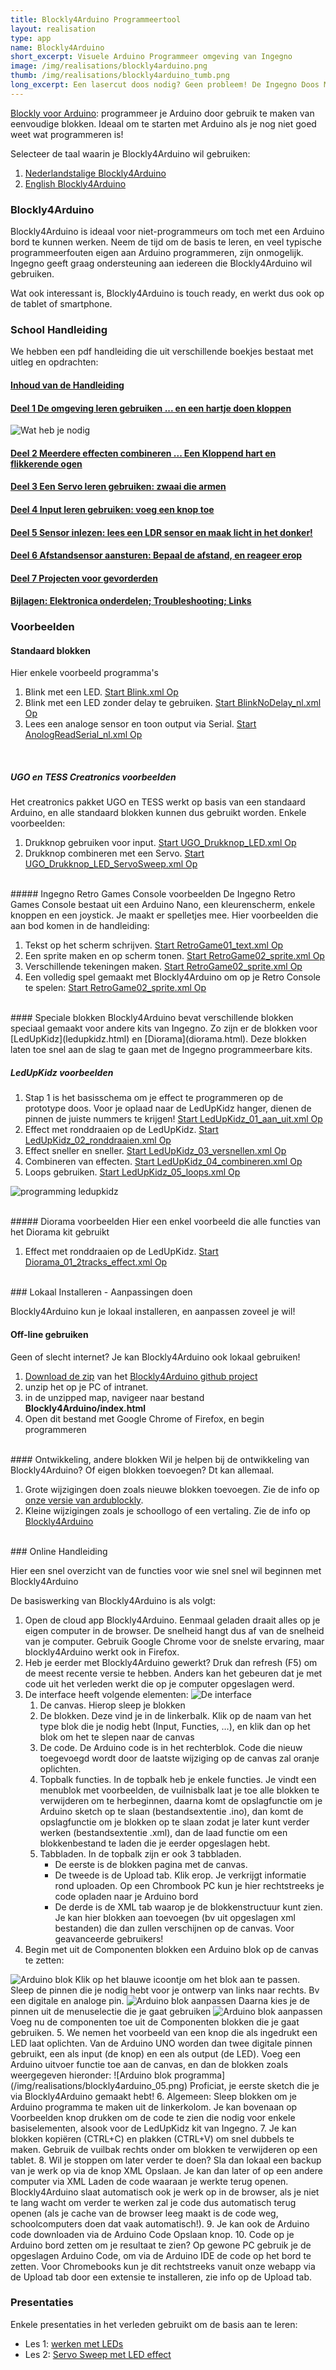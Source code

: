 ```yaml
---
title: Blockly4Arduino Programmeertool
layout: realisation
type: app
name: Blockly4Arduino
short_excerpt: Visuele Arduino Programmeer omgeving van Ingegno
image: /img/realisations/blockly4arduino.png
thumb: /img/realisations/blockly4arduino_tumb.png
long_excerpt: Een lasercut doos nodig? Geen probleem! De Ingegno Doos Maker zorgt voor de basisstructuur, daarna kun je het aanpassen zoals je wil!
---
```


[Blockly voor Arduino](http://blokkencode.ingegno.be/): programmeer je Arduino door gebruik te maken van eenvoudige blokken. Ideaal om te starten met Arduino als je nog niet goed weet wat programmeren is!

Selecteer de taal waarin je Blockly4Arduino wil gebruiken:

1. [Nederlandstalige Blockly4Arduino](http://blokkencode.ingegno.be/)
2. [English Blockly4Arduino](http://blokkencode.ingegno.be/)

### Blockly4Arduino

Blockly4Arduino is ideaal voor niet-programmeurs om toch met een Arduino bord te kunnen werken. Neem de tijd om de basis te leren, en veel typische programmeerfouten eigen aan Arduino programmeren, zijn onmogelijk. Ingegno geeft graag ondersteuning aan iedereen die Blockly4Arduino wil gebruiken.

Wat ook interessant is, Blockly4Arduino is touch ready, en werkt dus ook op de tablet of smartphone.

### School Handleiding
We hebben een pdf handleiding die uit verschillende boekjes bestaat met uitleg en opdrachten:

#### [Inhoud van de Handleiding](https://drive.google.com/open?id=0B3Twdgvjcgi4ME01bmZKdFZ1TGc)

#### [Deel 1 De omgeving leren gebruiken ... en een hartje doen kloppen](https://drive.google.com/open?id=0B3Twdgvjcgi4Mk4tUTdORnVYc2M)

![Wat heb je nodig](/img/realisations/blockly4arduino_manual_02.png)

#### [Deel 2 Meerdere effecten combineren ... Een Kloppend hart en flikkerende ogen](https://drive.google.com/open?id=0B3Twdgvjcgi4MTJXcjU5WkFhek0)

#### [Deel 3 Een Servo leren gebruiken: zwaai die armen](https://drive.google.com/open?id=0B3Twdgvjcgi4MUxaa3JCUk5oNFU)

#### [Deel 4 Input leren gebruiken: voeg een knop toe](https://drive.google.com/open?id=0B3Twdgvjcgi4TW9GWV9JbnJvV0U)

#### [Deel 5 Sensor inlezen: lees een LDR sensor en maak licht in het donker!](https://drive.google.com/open?id=0B3Twdgvjcgi4Ymd5NHpnQlpXMnc)

#### [Deel 6 Afstandsensor aansturen: Bepaal de afstand, en reageer erop](https://drive.google.com/open?id=0B3Twdgvjcgi4QXB4X21nQnhibVE)

#### [Deel 7 Projecten voor gevorderden](https://drive.google.com/open?id=0B3Twdgvjcgi4di1XbVVBUDZHdlU)

#### [Bijlagen: Elektronica onderdelen; Troubleshooting; Links](https://drive.google.com/open?id=0B3Twdgvjcgi4bTRnV0RIb3NxWFE)

### Voorbeelden

#### Standaard blokken

Hier enkele voorbeeld programma's

1. Blink met een LED. [Start Blink.xml Op](http://blokkencode.ingegno.be/index.html?url=/blockly4Arduino/examples/Blink.xml)
2. Blink met een LED zonder delay te gebruiken. [Start BlinkNoDelay_nl.xml Op](http://blokkencode.ingegno.be/index.html?url=/blockly4Arduino/examples/BlinkNoDelay_nl.xml)
3. Lees een analoge sensor en toon output via Serial. [Start AnologReadSerial_nl.xml Op](http://blokkencode.ingegno.be/index.html?url=/blockly4Arduino/examples/AnologReadSerial_nl.xml)

<br/>

##### UGO en TESS Creatronics voorbeelden
Het creatronics pakket UGO en TESS werkt op basis van een standaard Arduino, en alle standaard blokken kunnen dus gebruikt worden. Enkele voorbeelden:

1. Drukknop gebruiken voor input. [Start UGO_Drukknop_LED.xml Op](http://blokkencode.ingegno.be/index.html?url=/blockly4Arduino/examples/UGO_Drukknop_LED.xml)
2. Drukknop combineren met een Servo. [Start UGO_Drukknop_LED_ServoSweep.xml Op](http://blokkencode.ingegno.be/index.html?url=/blockly4Arduino/examples/UGO_Drukknop_LED_ServoSweep.xml)

<br/>
##### Ingegno Retro Games Console voorbeelden
De Ingegno Retro Games Console bestaat uit een Arduino Nano, een kleurenscherm, enkele knoppen en een joystick. Je maakt er spelletjes mee. Hier voorbeelden die aan bod komen in de handleiding:

1. Tekst op het scherm schrijven. [Start RetroGame01_text.xml Op](http://blokkencode.ingegno.be/index.html?url=/blockly4Arduino/examples/TFT/RetroGame01_text.xml)
2. Een sprite maken en op scherm tonen. [Start RetroGame02_sprite.xml Op](http://blokkencode.ingegno.be/index.html?url=/blockly4Arduino/examples/TFT/RetroGame02_sprite.xml)
3. Verschillende tekeningen maken.  [Start RetroGame02_sprite.xml Op](http://blokkencode.ingegno.be/index.html?url=/blockly4Arduino/examples/TFT/RetroGame03_drawings.xml)
4. Een volledig spel gemaakt met Blockly4Arduino om op je Retro Console te spelen:  [Start RetroGame02_sprite.xml Op](http://blokkencode.ingegno.be/index.html?url=/blockly4Arduino/examples/TFT/RetroGame04_game.xml)


<br/>
#### Speciale blokken
Blockly4Arduino bevat verschillende blokken speciaal gemaakt voor andere kits van Ingegno. Zo zijn er de blokken voor [LedUpKidz](ledupkidz.html) en [Diorama](diorama.html). Deze blokken laten toe snel aan de slag te gaan met de Ingegno programmeerbare kits.

##### LedUpKidz voorbeelden

1. Stap 1 is het basisschema om je effect te programmeren op de prototype doos. Voor je oplaad naar de LedUpKidz hanger, dienen de pinnen de juiste nummers te krijgen! [Start LedUpKidz_01_aan_uit.xml Op](http://blokkencode.ingegno.be/index.html?url=/blockly4Arduino/examples/LedUpKidz_01_aan_uit.xml)
2. Effect met ronddraaien op de LedUpKidz. [Start LedUpKidz_02_ronddraaien.xml Op](http://blokkencode.ingegno.be/index.html?url=/blockly4Arduino/examples/LedUpKidz_02_ronddraaien.xml)
3. Effect sneller en sneller.  [Start LedUpKidz_03_versnellen.xml Op](http://blokkencode.ingegno.be/index.html?url=/blockly4Arduino/examples/LedUpKidz_03_versnellen.xml)
4. Combineren van effecten. [Start LedUpKidz_04_combineren.xml Op](http://blokkencode.ingegno.be/index.html?url=/blockly4Arduino/examples/LedUpKidz_04_combineren.xml) 
5. Loops gebruiken.  [Start LedUpKidz_05_loops.xml Op](http://blokkencode.ingegno.be/index.html?url=/blockly4Arduino/examples/LedUpKidz_05_loops.xml) 


![programming ledupkidz](/img/realisations/ledupkidz3.jpg)

<br/>
##### Diorama voorbeelden
Hier een enkel voorbeeld die alle functies van het Diorama kit gebruikt

1. Effect met ronddraaien op de LedUpKidz. [Start Diorama_01_2tracks_effect.xml Op](http://blokkencode.ingegno.be/index.html?url=/blockly4Arduino/examples/Diorama_01_2tracks_effect.xml)


<br/>
### Lokaal Installeren - Aanpassingen doen

Blockly4Arduino kun je lokaal installeren, en aanpassen zoveel je wil! 

#### Off-line gebruiken
Geen of slecht internet? Je kan Blockly4Arduino ook lokaal gebruiken!

1. [Download de zip](https://github.com/ingegno/Blockly4Arduino/archive/master.zip) van het [Blockly4Arduino github project](https://github.com/ingegno/Blockly4Arduino)
2. unzip het op je PC of intranet. 
3. in de unzipped map, navigeer naar bestand **Blockly4Arduino/index.html**
4. Open dit bestand met Google Chrome of Firefox, en begin programmeren

<br/>
#### Ontwikkeling, andere blokken
Wil je helpen bij de ontwikkeling van Blockly4Arduino? Of eigen blokken toevoegen? Dt kan allemaal.

1. Grote wijzigingen doen zoals nieuwe blokken toevoegen. Zie de info op [onze versie van ardublockly](https://github.com/bmcage/ardublockly).
2. Kleine wijzigingen zoals je schoollogo of een vertaling. Zie de info op [Blockly4Arduino](https://github.com/ingegno/Blockly4Arduino)

<br/>
### Online Handleiding

Hier een snel overzicht van de functies voor wie snel snel wil beginnen met Blockly4Arduino

De basiswerking van Blockly4Arduino is als volgt:

1. Open de cloud app Blockly4Arduino. Eenmaal geladen draait alles op je eigen computer in de browser. De snelheid hangt dus af van de snelheid van je computer. Gebruik Google Chrome voor de snelste ervaring, maar blockly4Arduino werkt ook in Firefox.
2. Heb je eerder met Blockly4Arduino gewerkt? Druk dan refresh (F5) om de meest recente versie te hebben. Anders kan het gebeuren dat je met code uit het verleden werkt die op je computer opgeslagen werd. 
3. De interface heeft volgende elementen:
![De interface](/img/realisations/blockly4arduino_01.png)
    1. De canvas. Hierop sleep je blokken
    2. De blokken. Deze vind je in de linkerbalk. Klik op de naam van het type blok die je nodig hebt (Input, Functies, …), en klik dan op het blok om het te slepen naar de canvas
    3. De code. De Arduino code is in het rechterblok. Code die nieuw toegevoegd wordt door de laatste wijziging op de canvas zal oranje oplichten.
    4. Topbalk functies. In de topbalk heb je enkele functies. Je vindt een menublok met voorbeelden, de vuilnisbalk laat je toe alle blokken te verwijderen om te herbeginnen, daarna komt de opslagfunctie om je Arduino sketch op te slaan (bestandsextentie .ino), dan komt de opslagfunctie om je blokken op te slaan zodat je later kunt verder werken (bestandsextentie .xml), dan de laad functie om een blokkenbestand te laden die je eerder opgeslagen hebt.
    5. Tabbladen. In de topbalk zijn er ook 3 tabbladen.
        + De eerste is de blokken pagina met de canvas.
        + De tweede is de Upload tab. Klik erop. Je verkrijgt informatie rond uploaden. Op een Chrombook PC kun je hier rechtstreeks je code opladen naar je Arduino bord
        + De derde is de XML tab waarop je de blokkenstructuur kunt zien. Je kan hier blokken aan toevoegen (bv uit opgeslagen xml bestanden) die dan zullen verschijnen op de canvas. Voor geavanceerde gebruikers!
4. Begin met uit de Componenten blokken een Arduino blok op de canvas te zetten: 
<img src="{{ baseurl}}/img/realisations/blockly4arduino_02.png" alt="Arduino blok" style="width: auto;">  
Klik op het blauwe icoontje om het blok aan te passen. Sleep de pinnen die je nodig hebt voor je ontwerp van links naar rechts. Bv een digitale en analoge pin.  
<img src="{{ baseurl}}/img/realisations/blockly4arduino_03.png" alt="Arduino blok aanpassen" style="width: auto;">  
Daarna kies je de pinnen uit de menuselectie die je gaat gebruiken  
<img src="{{ baseurl}}/img/realisations/blockly4arduino_04.png" alt="Arduino blok aanpassen" style="width: auto;">  
Voeg nu de componenten toe uit de Componenten blokken die je gaat gebruiken.
5. We nemen het voorbeeld van een knop die als ingedrukt een LED laat oplichten. Van de Arduino UNO worden dan twee digitale pinnen gebruikt, een als input (de knop) en een als output (de LED). Voeg een Arduino uitvoer functie toe aan de canvas, en dan de blokken zoals weergegeven hieronder:
![Arduino blok programma](/img/realisations/blockly4arduino_05.png)
Proficiat, je eerste sketch die je via Blockly4Arduino gemaakt hebt!
6. Algemeen: Sleep blokken om je Arduino programma te maken uit de linkerkolom. Je kan bovenaan op Voorbeelden knop drukken om de code te zien die nodig voor enkele basiselementen, alsook voor de LedUpKidz kit van Ingegno.
7. Je kan blokken kopiëren (CTRL+C) en plakken (CTRL+V) om snel dubbels te maken. Gebruik de vuilbak rechts onder om blokken te verwijderen op een tablet.
8. Wil je stoppen om later verder te doen? Sla dan lokaal een backup van je werk op via de knop XML Opslaan. Je kan dan later of op een andere computer via XML Laden de code waaraan je werkte terug openen. Blockly4Arduino slaat automatisch ook je werk op in de browser, als je niet te lang wacht om verder te werken zal je code dus automatisch terug openen (als je cache van de browser leeg maakt is de code weg, schoolcomputers doen dat vaak automatisch!).
9. Je kan ook de Arduino code downloaden via de Arduino Code Opslaan knop.
10. Code op je Arduino bord zetten om je resultaat te zien? Op gewone PC gebruik je de opgeslagen Arduino Code, om via de Arduino IDE de code op het bord te zetten. Voor Chromebooks kun je dit rechtstreeks vanuit onze webapp via de Upload tab door een extensie te installeren, zie info op de Upload tab.


### Presentaties
Enkele presentaties in het verleden gebruikt om de basis aan te leren:

* Les 1: [werken met LEDs](https://docs.google.com/presentation/d/18D_wjAHfPkUzug4UWDqGUrORB9MS1-F6fmKRwEGekNM/pub?start=false&loop=false&delayms=3000)
* Les 2: [Servo Sweep met LED effect](https://docs.google.com/presentation/d/1a6ZMWjHmm154Pv1DtQn-XfzDaVo5Z0Q1uIjp3KrauUE/pub?start=false&loop=false&delayms=3000)